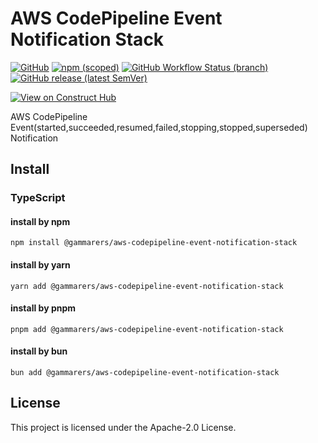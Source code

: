 # AWS CodePipeline Event Notification Stack

[![GitHub](https://img.shields.io/github/license/gammarers/aws-codepipeline-event-notification-stack?style=flat-square)](https://github.com/gammarers/aws-codepipeline-event-notification-stack/blob/main/LICENSE)
[![npm (scoped)](https://img.shields.io/npm/v/@gammarers/aws-codepipeline-event-notification-stack?style=flat-square)](https://www.npmjs.com/package/@gammarers/aws-codepipeline-event-notification-stack)
[![GitHub Workflow Status (branch)](https://img.shields.io/github/actions/workflow/status/gammarers/aws-codepipeline-event-notification-stack/release.yml?branch=main&label=release&style=flat-square)](https://github.com/gammarers/aws-codepipeline-event-notification-stack/actions/workflows/release.yml)
[![GitHub release (latest SemVer)](https://img.shields.io/github/v/release/gammarers/aws-codepipeline-event-notification-stack?sort=semver&style=flat-square)](https://github.com/gammarers/aws-codepipeline-event-notification-stack/releases)

[![View on Construct Hub](https://constructs.dev/badge?package=@gammarers/aws-codepipeline-event-notification-stack)](https://constructs.dev/packages/@gammarers/aws-codepipeline-event-notification-stack)

AWS CodePipeline Event(started,succeeded,resumed,failed,stopping,stopped,superseded) Notification

## Install

### TypeScript

#### install by npm

```shell
npm install @gammarers/aws-codepipeline-event-notification-stack
```
#### install by yarn

```shell
yarn add @gammarers/aws-codepipeline-event-notification-stack
```
#### install by pnpm

```shell
pnpm add @gammarers/aws-codepipeline-event-notification-stack
```
#### install by bun

```shell
bun add @gammarers/aws-codepipeline-event-notification-stack
```

## License

This project is licensed under the Apache-2.0 License.